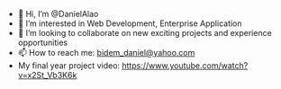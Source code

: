 - 👋 Hi, I’m @DanielAlao
- 👀 I’m interested in Web Development, Enterprise Application
- 💞️ I’m looking to collaborate on new exciting projects and experience opportunities
- 📫 How to reach me: bidem_daniel@yahoo.com
-  My final year project video: https://www.youtube.com/watch?v=x2St_Vb3K6k

<!---
DanielAlao/DanielAlao is a ✨ special ✨ repository because its `README.md` (this file) appears on your GitHub profile.
You can click the Preview link to take a look at your changes.
--->
